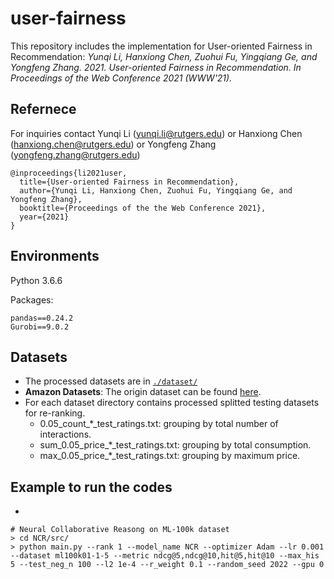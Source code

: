 # user-fairness
This repository includes the implementation for User-oriented Fairness in Recommendation:
*Yunqi Li, Hanxiong Chen, Zuohui Fu, Yingqiang Ge, and Yongfeng Zhang. 2021. User-oriented Fairness in Recommendation. 
In Proceedings of the Web Conference 2021 (WWW'21).*

## Refernece

For inquiries contact Yunqi Li (yunqi.li@rutgers.edu) or Hanxiong Chen (hanxiong.chen@rutgers.edu) or Yongfeng Zhang (yongfeng.zhang@rutgers.edu)

```
@inproceedings{li2021user,
  title={User-oriented Fairness in Recommendation},
  author={Yunqi Li, Hanxiong Chen, Zuohui Fu, Yingqiang Ge, and Yongfeng Zhang},
  booktitle={Proceedings of the the Web Conference 2021},
  year={2021}
}
```

## Environments

Python 3.6.6

Packages:
```
pandas==0.24.2
Gurobi==9.0.2
```

## Datasets

- The processed datasets are in  [`./dataset/`](https://github.com/rutgerswiselab/user-fairness/tree/master/dataset)
- **Amazon Datasets**: The origin dataset can be found [here](http://jmcauley.ucsd.edu/data/amazon/). 
- For each dataset directory contains processed splitted testing datasets for re-ranking. 
    * 0.05_count_\*\_test_ratings.txt: grouping by total number of interactions.
    * sum_0.05_price_\*\_test_ratings.txt: grouping by total consumption.
    * max_0.05_price_\*\_test_ratings.txt: grouping by maximum price.

## Example to run the codes
-   
```
# Neural Collaborative Reasong on ML-100k dataset
> cd NCR/src/
> python main.py --rank 1 --model_name NCR --optimizer Adam --lr 0.001 --dataset ml100k01-1-5 --metric ndcg@5,ndcg@10,hit@5,hit@10 --max_his 5 --test_neg_n 100 --l2 1e-4 --r_weight 0.1 --random_seed 2022 --gpu 0
```
